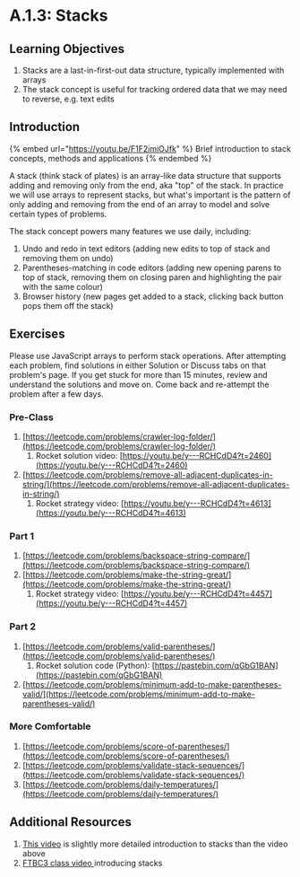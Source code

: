 # A.1.3: Stacks

## Learning Objectives

1. Stacks are a last-in-first-out data structure, typically implemented with arrays
2. The stack concept is useful for tracking ordered data that we may need to reverse, e.g. text edits

## Introduction

{% embed url="https://youtu.be/F1F2imiOJfk" %}
Brief introduction to stack concepts, methods and applications
{% endembed %}

A stack (think stack of plates) is an array-like data structure that supports adding and removing only from the end, aka "top" of the stack. In practice we will use arrays to represent stacks, but what's important is the pattern of only adding and removing from the end of an array to model and solve certain types of problems.

The stack concept powers many features we use daily, including:

1. Undo and redo in text editors (adding new edits to top of stack and removing them on undo)
2. Parentheses-matching in code editors (adding new opening parens to top of stack, removing them on closing paren and highlighting the pair with the same colour)
3. Browser history (new pages get added to a stack, clicking back button pops them off the stack)

## Exercises

Please use JavaScript arrays to perform stack operations. After attempting each problem, find solutions in either Solution or Discuss tabs on that problem's page. If you get stuck for more than 15 minutes, review and understand the solutions and move on. Come back and re-attempt the problem after a few days.

### Pre-Class

1. [https://leetcode.com/problems/crawler-log-folder/](https://leetcode.com/problems/crawler-log-folder/)
   1. Rocket solution video: [https://youtu.be/y---RCHCdD4?t=2460](https://youtu.be/y---RCHCdD4?t=2460)
2. [https://leetcode.com/problems/remove-all-adjacent-duplicates-in-string/](https://leetcode.com/problems/remove-all-adjacent-duplicates-in-string/)
   1. Rocket strategy video: [https://youtu.be/y---RCHCdD4?t=4613](https://youtu.be/y---RCHCdD4?t=4613)

### Part 1

1. [https://leetcode.com/problems/backspace-string-compare/](https://leetcode.com/problems/backspace-string-compare/)
2. [https://leetcode.com/problems/make-the-string-great/](https://leetcode.com/problems/make-the-string-great/)
   1. Rocket strategy video: [https://youtu.be/y---RCHCdD4?t=4457](https://youtu.be/y---RCHCdD4?t=4457)

### Part 2

1. [https://leetcode.com/problems/valid-parentheses/](https://leetcode.com/problems/valid-parentheses/)
   1. Rocket solution code (Python): [https://pastebin.com/qGbG1BAN](https://pastebin.com/qGbG1BAN)
2. [https://leetcode.com/problems/minimum-add-to-make-parentheses-valid/](https://leetcode.com/problems/minimum-add-to-make-parentheses-valid/)

### More Comfortable

1. [https://leetcode.com/problems/score-of-parentheses/](https://leetcode.com/problems/score-of-parentheses/)
2. [https://leetcode.com/problems/validate-stack-sequences/](https://leetcode.com/problems/validate-stack-sequences/)
3. [https://leetcode.com/problems/daily-temperatures/](https://leetcode.com/problems/daily-temperatures/)

## Additional Resources

1. [This video](https://www.youtube.com/watch?v=F1F2imiOJfk) is slightly more detailed introduction to stacks than the video above
2. [FTBC3 class video ](https://youtu.be/y---RCHCdD4?t=559)introducing stacks

